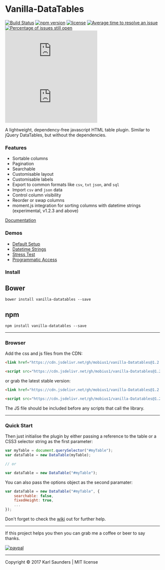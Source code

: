 # Vanilla-DataTables
[![Build Status](https://travis-ci.org/Mobius1/Vanilla-DataTables.svg?branch=master)](https://travis-ci.org/Mobius1/Vanilla-DataTables) [![npm version](https://badge.fury.io/js/vanilla-datatables.svg)](https://badge.fury.io/js/vanilla-datatables) [![license](https://img.shields.io/github/license/mashape/apistatus.svg)](https://github.com/Mobius1/Vanilla-DataTables/blob/master/LICENSE) [![Average time to resolve an issue](http://isitmaintained.com/badge/resolution/mobius1/vanilla-datatables.svg)](http://isitmaintained.com/project/mobius1/vanilla-datatables "Average time to resolve an issue") [![Percentage of issues still open](http://isitmaintained.com/badge/open/mobius1/vanilla-datatables.svg)](http://isitmaintained.com/project/mobius1/vanilla-datatables "Percentage of issues still open") ![](http://img.badgesize.io/Mobius1/Vanilla-DataTables/master/dist/vanilla-dataTables.min.js) ![](http://img.badgesize.io/Mobius1/Vanilla-DataTables/master/dist/vanilla-dataTables.min.js?compression=gzip&label=gzipped)

A lightweight, dependency-free javascript HTML table plugin. Similar to jQuery DataTables, but without the dependencies.

### Features

* Sortable columns
* Pagination
* Searchable
* Customisable layout
* Customisable labels
* Export to common formats like `csv`, `txt` `json`, and `sql`
* Import `csv` and `json` data
* Control column visibility
* Reorder or swap columns
* moment.js integration for sorting columns with datetime strings (experimental, v1.2.3 and above)


[Documentation](https://github.com/Mobius1/Vanilla-DataTables/wiki)

### Demos


* [Default Setup](https://s.codepen.io/Mobius1/debug/VadmKb)
* [Datetime Strings](https://s.codepen.io/Mobius1/debug/jwXPKN)
* [Stress Test](https://s.codepen.io/Mobius1/debug/qjLaKd)
* [Programmatic Access](https://s.codepen.io/Mobius1/debug/rwGyJa)


### Install

## Bower
```
bower install vanilla-datatables --save
```

## npm
```
npm install vanilla-datatables --save
```

---

### Browser

Add the css and js files from the CDN:

```html
<link href="https://cdn.jsdelivr.net/gh/mobius1/vanilla-Datatables@1.2.3/dist/vanilla-dataTables.min.css" rel="stylesheet" type="text/css">

<script src="https://cdn.jsdelivr.net/gh/mobius1/vanilla-Datatables@1.2.3/dist/vanilla-dataTables.min.js" type="text/javascript"></script>
```

or grab the latest stable version:

```html
<link href="https://cdn.jsdelivr.net/gh/mobius1/vanilla-Datatables@1.2.2/dist/vanilla-dataTables.min.css" rel="stylesheet" type="text/css">

<script src="https://cdn.jsdelivr.net/gh/mobius1/vanilla-Datatables@1.2.2/dist/vanilla-dataTables.min.js" type="text/javascript"></script>
```

The JS file should be included before any scripts that call the library.

---

### Quick Start

Then just initialise the plugin by either passing a reference to the table or a CSS3 selector string as the first parameter:

```javascript
var myTable = document.querySelector("#myTable");
var dataTable = new DataTable(myTable);

// or

var dataTable = new DataTable("#myTable");

```

You can also pass the options object as the second paramater:

```javascript
var dataTable = new DataTable("#myTable", {
	searchable: false,
	fixedHeight: true,
	...
});
```

Don't forget to check the [wiki](https://github.com/Mobius1/Vanilla-DataTables/wiki) out for further help.

---

If this project helps you then you can grab me a coffee or beer to say thanks.

[![paypal](https://www.paypalobjects.com/en_US/i/btn/btn_donateCC_LG.gif)](https://www.paypal.com/cgi-bin/webscr?cmd=_s-xclick&hosted_button_id=9B9KD4X57X8V8)

---

Copyright © 2017 Karl Saunders | MIT license